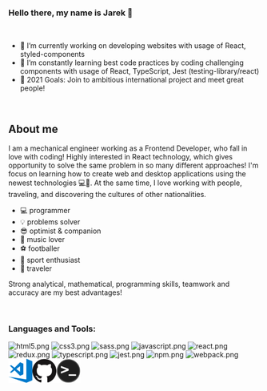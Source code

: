 ### Hello there, my name is Jarek 👋

<br />

- 🔭 I’m currently working on developing websites with usage of React, styled-components
- 🌱 I’m constantly learning best code practices by coding challenging components with usage of React, TypeScript, Jest (testing-library/react)
- 🥅 2021 Goals: Join to ambitious international project and meet great people!

<br />

## About me
I am a mechanical engineer working as a Frontend Developer, who fall in love with coding!
Highly interested in React technology, which gives opportunity to solve the same problem in so many different approaches!
I'm focus on learning how to create web and desktop applications using the newest technologies 💻📲. 
At the same time, I love working with people, traveling, and discovering the cultures of other nationalities.

- 💻 programmer 
- 💡 problems solver
- 😎 optimist & companion
- 🎵 music lover
- ⚽ footballer
- 🏃 sport enthusiast
- 🌴 traveler

Strong analytical, mathematical, programming skills, teamwork and accuracy are my best advantages!

<br />

### Languages and Tools:
![html5.png](https://i.postimg.cc/HsXsZ4Nm/icons8-html-5-48.png)
![css3.png](https://i.postimg.cc/25NgTMtd/icons8-css3-48.png)
![sass.png](https://i.postimg.cc/fRnHhXvD/icons8-sass-48.png)
![javascript.png](https://i.postimg.cc/ydMRShxN/icons8-javascript-48.png)
![react.png](https://i.postimg.cc/4dQKnDDW/icons8-react-native-48.png)
![redux.png](https://i.postimg.cc/QN6tPJhK/icons8-redux-48.png)
![typescript.png](https://i.postimg.cc/26RcCWY4/icons8-typescript-48.png)
![jest.png](https://i.postimg.cc/xCc0ZhxW/file-type-jest-snapshot-icon-130513.png)
![npm.png](https://i.postimg.cc/C5jVF09K/icons8-npm-48.png)
![webpack.png](https://i.postimg.cc/d01bXrBn/webpack-original-logo-icon-146300.png)
<img align="left" alt="Visual Studio Code" width="48px" src="https://raw.githubusercontent.com/github/explore/80688e429a7d4ef2fca1e82350fe8e3517d3494d/topics/visual-studio-code/visual-studio-code.png" />
<img align="left" alt="GitHub" width="48px" src="https://raw.githubusercontent.com/github/explore/78df643247d429f6cc873026c0622819ad797942/topics/github/github.png" />
<img align="left" alt="Terminal" width="48px" src="https://raw.githubusercontent.com/github/explore/80688e429a7d4ef2fca1e82350fe8e3517d3494d/topics/terminal/terminal.png" />

<br />


